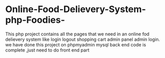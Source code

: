 # Online-Food-Delievery-System-php-Foodies-
This php project contains all the pages that we need in an online fod delievery system like login logout shopping cart admin panel admin login.
we have done this project on phpmyadmin mysql
back end code is complete ,just need to do front end part
